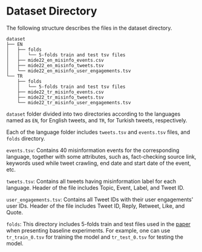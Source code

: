 # Dataset Directory

The following structure describes the files in the dataset directory.

```
dataset 
├── EN
│   ├── folds
│   │   └── 5-folds train and test tsv files
│   ├── mide22_en_misinfo_events.csv
│   ├── mide22_en_misinfo_tweets.tsv
│   └── mide22_en_misinfo_user_engagements.tsv
└── TR
    ├── folds
    │   └── 5-folds train and test tsv files
    ├── mide22_tr_misinfo_events.csv
    ├── mide22_tr_misinfo_tweets.tsv 
    └── mide22_tr_misinfo_user_engagements.tsv
```

`dataset` folder divided into two directories according to the languages named as `EN`, for English tweets, and `TR`, for Turkish tweets, respectively.

Each of the language folder includes `tweets.tsv` and `events.tsv` files, and `folds` directory.

`events.tsv`: Contains 40 misinformation events for the corresponding language, together with some attributes, such as, fact-checking source link, keywords used while tweet crawling, end date and start date of the event, etc.

`tweets.tsv`: Contains all tweets having misinformation label for each language. Header of the file includes Topic, Event, Label, and Tweet ID.

`user_engagements.tsv`: Contains all Tweet IDs with their user engagements' user IDs. Header of the file includes Tweet ID, Reply, Retweet, Like, and Quote.

`folds`: This directory includes 5-folds train and test files used in the [paper](https://arxiv.org/abs/2210.05401) when presenting baseline experiments. For example, one can use `tr_train_0.tsv` for training the model and `tr_test_0.tsv` for testing the model.
